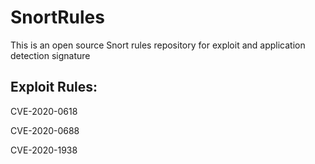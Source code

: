 # SnortRules

This is an open source Snort rules repository for exploit and application detection signature

## Exploit Rules:

CVE-2020-0618

CVE-2020-0688

CVE-2020-1938

